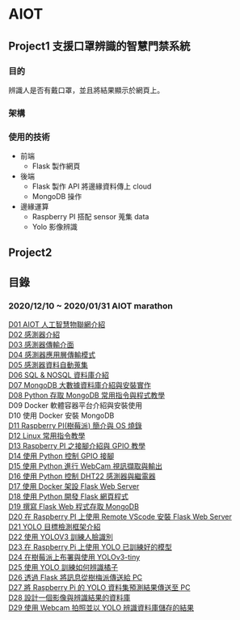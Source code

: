 # AIOT

## Project1 支援口罩辨識的智慧門禁系統

### 目的

辨識人是否有戴口罩，並且將結果顯示於網頁上。

### 架構

### 使用的技術

* 前端
	* Flask 製作網頁
* 後端
	* Flask 製作 API 將邊緣資料傳上 cloud
	* MongoDB 操作
* 邊緣運算
	* Raspberry PI 搭配 sensor 蒐集 data
	* Yolo 影像辨識

## Project2

## 目錄

### 2020/12/10 ~ 2020/01/31 AIOT marathon

[D01 AIOT 人工智慧物聯網介紹](https://github.com/qaws5503/AIOT/blob/master/marathon/Day01.md)  
[D02 感測器介紹](https://github.com/qaws5503/AIOT/blob/master/marathon/Day02.md)  
[D03 感測器傳輸介面](https://github.com/qaws5503/AIOT/blob/master/marathon/Day03.md)  
[D04 感測器應用層傳輸模式](https://github.com/qaws5503/AIOT/blob/master/marathon/Day04.md)  
[D05 感測器資料自動蒐集](https://github.com/qaws5503/AIOT/blob/master/marathon/Day05.md)  
[D06 SQL &amp; NOSQL 資料庫介紹](https://github.com/qaws5503/AIOT/blob/master/marathon/Day06.md)  
[D07 MongoDB 大數據資料庫介紹與安裝實作](https://github.com/qaws5503/AIOT/blob/master/marathon/Day07.md)  
[D08 Python 存取 MongoDB 常用指令與程式教學](https://github.com/qaws5503/AIOT/blob/master/marathon/Day08.md)  
D09 Docker 軟體容器平台介紹與安裝使用  
D10 使用 Docker 安裝 MongoDB  
[D11 Raspberry PI(樹莓派) 簡介與 OS 燒錄 ](https://github.com/qaws5503/AIOT/blob/master/marathon/Day11.md)  
[D12 Linux 常用指令教學](https://github.com/qaws5503/AIOT/blob/master/marathon/Day12.md)  
[D13 Raspberry PI 之接腳介紹與 GPIO 教學](https://github.com/qaws5503/AIOT/blob/master/marathon/Day13.md)  
[D14 使用 Python 控制 GPIO 接腳](https://github.com/qaws5503/AIOT/blob/master/marathon/Day14.md)  
[D15 使用 Python 進行 WebCam 視訊擷取與輸出](https://github.com/qaws5503/AIOT/blob/master/marathon/Day15.md)  
[D16 使用 Python 控制 DHT22 感測器與繼電器](https://github.com/qaws5503/AIOT/blob/master/marathon/Day16.md)  
[D17 使用 Docker 架設 Flask Web Server](https://github.com/qaws5503/AIOT/blob/master/marathon/Day17.md)  
[D18 使用 Python 開發 Flask 網頁程式](https://github.com/qaws5503/AIOT/blob/master/marathon/Day18.md)  
[D19 撰寫 Flask Web 程式存取 MongoDB](https://github.com/qaws5503/AIOT/blob/master/marathon/Day19.md)  
[D20 在 Raspberry PI 上使用 Remote VScode 安裝 Flask Web Server](https://github.com/qaws5503/AIOT/blob/master/marathon/Day20.md)  
[D21 YOLO 目標檢測框架介紹](https://github.com/qaws5503/AIOT/blob/master/marathon/Day21.md)  
[D22 使用 YOLOV3 訓練人臉識別](https://github.com/qaws5503/AIOT/blob/master/marathon/Day22.md)  
[D23 在 Raspberry Pi 上使用 YOLO 已訓練好的模型](https://github.com/qaws5503/AIOT/blob/master/marathon/Day23.md)  
[D24 在樹莓派上布署與使用 YOLOv3-tiny](https://github.com/qaws5503/AIOT/blob/master/marathon/Day24.md)  
[D25 使用 YOLO 訓練如何辨識橘子](https://github.com/qaws5503/AIOT/blob/master/marathon/Day25.md)  
[D26 透過 Flask 將訊息從樹梅派傳送給 PC](https://github.com/qaws5503/AIOT/blob/master/marathon/Day26.md)  
[D27 將 Raspberry Pi 的 YOLO 資料集預測結果傳送至 PC](https://github.com/qaws5503/AIOT/blob/master/marathon/Day27.md)  
[D28 設計一個影像與辨識結果的資料庫](https://github.com/qaws5503/AIOT/blob/master/marathon/Day28.md)  
[D29 使用 Webcam 拍照並以 YOLO 辨識資料庫儲存的結果](https://github.com/qaws5503/AIOT/blob/master/marathon/Day29.md)
